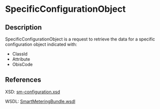 <!--
SPDX-FileCopyrightText: Contributors to the GXF project

SPDX-License-Identifier: Apache-2.0
-->

# SpecificConfigurationObject

## Description

SpecificConfigurationObject is a request to retrieve the data for a specific configuration object indicated with:

* ClassId
* Attribute
* ObisCode

## References

XSD: [sm-configuration.xsd](https://github.com/OSGP/open-smart-grid-platform/blob/development/osgp/shared/osgp-ws-smartmetering/src/main/resources/schemas/sm-configuration.xsd)

WSDL: [SmartMeteringBundle.wsdl](https://github.com/OSGP/open-smart-grid-platform/blob/development/osgp/shared/osgp-ws-smartmetering/src/main/resources/SmartMeteringBundle.wsdl)

